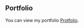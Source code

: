 
## Portfolio

You can view my portfolio [Protfolio](https://kyusang0330.github.io/react-self-introduction/).

